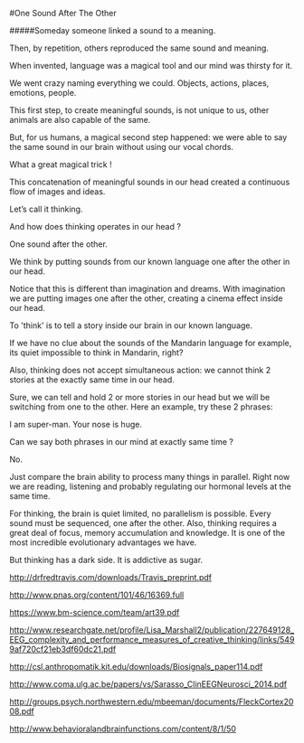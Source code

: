 #One Sound After The Other

#####Someday someone linked a sound to a meaning. 

Then, by repetition, others reproduced the same sound and meaning.

When invented, language was a magical tool and our mind was thirsty for it. 

We went crazy naming everything we could. Objects, actions, places, emotions, people. 

This first step, to create meaningful sounds, is not unique to us, other animals are also capable of the same. 

But, for us humans, a magical second step happened: we were able to say the same sound in our brain without using our vocal chords.

What a great magical trick ! 

This concatenation of meaningful sounds in our head created  a continuous flow of images and ideas.

Let’s call it thinking.  

And how does thinking operates in our head ?  

One sound after the other.  

We think by putting sounds from our known language one after the other in our head. 

Notice that this is different than imagination and dreams. With imagination we are putting images one after the other, creating a cinema effect inside our head. 

To 'think' is to tell a story inside our brain in our known language.

If we have no clue about the sounds of the Mandarin language for example, its quiet impossible to think in Mandarin, right? 

Also, thinking does not accept simultaneous action: we cannot think 2 stories at the exactly same time in our head.

Sure, we can tell and hold 2 or more stories in our head but we will be switching from one to the other. Here an example, try these 2 phrases:

I am super-man.
Your nose is huge.

Can we say both phrases in our mind at exactly same time ?

No.

Just compare the brain ability to process many things in parallel. Right now we are reading, listening and probably regulating our hormonal levels at the same time. 

For thinking, the brain is quiet limited, no parallelism is possible. Every sound must be sequenced, one after the other. 
Also, thinking requires a great deal of focus, memory accumulation and knowledge. It is one of the most incredible evolutionary advantages we have. 

But thinking has a dark side. It is addictive as sugar. 


http://drfredtravis.com/downloads/Travis_preprint.pdf

http://www.pnas.org/content/101/46/16369.full

https://www.bm-science.com/team/art39.pdf

http://www.researchgate.net/profile/Lisa_Marshall2/publication/227649128_EEG_complexity_and_performance_measures_of_creative_thinking/links/5499af720cf21eb3df60dc21.pdf

http://csl.anthropomatik.kit.edu/downloads/Biosignals_paper114.pdf

http://www.coma.ulg.ac.be/papers/vs/Sarasso_ClinEEGNeurosci_2014.pdf

http://groups.psych.northwestern.edu/mbeeman/documents/FleckCortex2008.pdf

http://www.behavioralandbrainfunctions.com/content/8/1/50